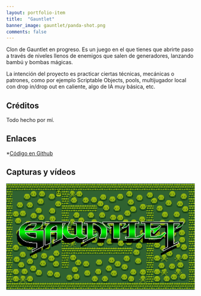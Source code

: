 ```yaml
---
layout: portfolio-item
title:  "Gauntlet"
banner_image: gauntlet/panda-shot.png
comments: false
---
```


Clon de Gauntlet en progreso. Es un juego en el que tienes que abrirte paso a través de niveles llenos de enemigos que salen de generadores, lanzando bambú y bombas mágicas.

La intención del proyecto es practicar ciertas técnicas, mecánicas o patrones, como por ejemplo Scriptable Objects, pools, multijugador local con drop in/drop out en caliente, algo de IA muy básica, etc.

## Créditos
Todo hecho por mí.

## Enlaces
*[Código en Github](https://github.com/txotxopue/tapa)

## Capturas y vídeos
![My helpful screenshot](/assets/images/gauntlet/panda-shot.png "Popup text")